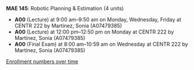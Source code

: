 **MAE 145**: Robotic Planning & Estimation (4 units)

- **A00** (Lecture) at 9:00 am–9:50 am on Monday, Wednesday, Friday at CENTR 222 by Martinez, Sonia (A07479385)
- **A00** (Lecture) at 12:00 pm–12:50 pm on Monday at CENTR 222 by Martinez, Sonia (A07479385)
- **A00** (Final Exam) at 8:00 am–10:59 am on Wednesday at CENTR 222 by Martinez, Sonia (A07479385)

[Enrollment numbers over time](./MAE145.tsv)
